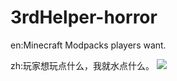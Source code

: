 # 3rdHelper-horror
en:Minecraft Modpacks players want.

zh:玩家想玩点什么，我就水点什么。
![](https://s3.bmp.ovh/imgs/2022/02/cc8651ed4b612bcd.png)
